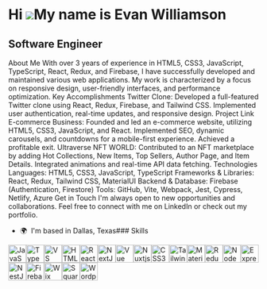 Hi ![](https://user-images.githubusercontent.com/18350557/176309783-0785949b-9127-417c-8b55-ab5a4333674e.gif)My name is Evan Williamson
=======================================================================================================================================

Software Engineer
-----------------

About Me With over 3 years of experience in HTML5, CSS3, JavaScript, TypeScript, React, Redux, and Firebase, I have successfully developed and maintained various web applications. My work is characterized by a focus on responsive design, user-friendly interfaces, and performance optimization. Key Accomplishments Twitter Clone: Developed a full-featured Twitter clone using React, Redux, Firebase, and Tailwind CSS. Implemented user authentication, real-time updates, and responsive design. Project Link E-commerce Business: Founded and led an e-commerce website, utilizing HTML5, CSS3, JavaScript, and React. Implemented SEO, dynamic carousels, and countdowns for a mobile-first experience. Achieved a profitable exit. Ultraverse NFT WORLD: Contributed to an NFT marketplace by adding Hot Collections, New Items, Top Sellers, Author Page, and Item Details. Integrated animations and real-time API data fetching. Technologies Languages: HTML5, CSS3, JavaScript, TypeScript Frameworks & Libraries: React, Redux, Tailwind CSS, MaterialUI Backend & Database: Firebase (Authentication, Firestore) Tools: GitHub, Vite, Webpack, Jest, Cypress, Netlify, Azure Get in Touch I'm always open to new opportunities and collaborations. Feel free to connect with me on LinkedIn or check out my portfolio.

*   🌍  I'm based in Dallas, Texas### Skills 
<p align="left">
<a href="https://developer.mozilla.org/en-US/docs/Web/JavaScript" target="_blank" rel="noreferrer"><img src="https://raw.githubusercontent.com/danielcranney/readme-generator/main/public/icons/skills/javascript-colored.svg" width="36" height="36" alt="JavaScript" /></a><a href="https://www.typescriptlang.org/" target="_blank" rel="noreferrer"><img src="https://raw.githubusercontent.com/danielcranney/readme-generator/main/public/icons/skills/typescript-colored.svg" width="36" height="36" alt="TypeScript" /></a><a href="https://code.visualstudio.com/" target="_blank" rel="noreferrer"><img src="https://raw.githubusercontent.com/danielcranney/readme-generator/main/public/icons/skills/visualstudiocode.svg" width="36" height="36" alt="VS Code" /></a><a href="https://developer.mozilla.org/en-US/docs/Glossary/HTML5" target="_blank" rel="noreferrer"><img src="https://raw.githubusercontent.com/danielcranney/readme-generator/main/public/icons/skills/html5-colored.svg" width="36" height="36" alt="HTML5" /></a><a href="https://reactjs.org/" target="_blank" rel="noreferrer"><img src="https://raw.githubusercontent.com/danielcranney/readme-generator/main/public/icons/skills/react-colored.svg" width="36" height="36" alt="React" /></a><a href="https://nextjs.org/docs" target="_blank" rel="noreferrer"><img src="https://raw.githubusercontent.com/danielcranney/readme-generator/main/public/icons/skills/nextjs-colored.svg" width="36" height="36" alt="NextJs" /></a><a href="https://vuejs.org/" target="_blank" rel="noreferrer"><img src="https://raw.githubusercontent.com/danielcranney/readme-generator/main/public/icons/skills/vuejs-colored.svg" width="36" height="36" alt="Vue" /></a><a href="https://nuxtjs.org/" target="_blank" rel="noreferrer"><img src="https://raw.githubusercontent.com/danielcranney/readme-generator/main/public/icons/skills/nuxtjs-colored.svg" width="36" height="36" alt="Nuxtjs" /></a><a href="https://www.w3.org/TR/CSS/#css" target="_blank" rel="noreferrer"><img src="https://raw.githubusercontent.com/danielcranney/readme-generator/main/public/icons/skills/css3-colored.svg" width="36" height="36" alt="CSS3" /></a><a href="https://tailwindcss.com/" target="_blank" rel="noreferrer"><img src="https://raw.githubusercontent.com/danielcranney/readme-generator/main/public/icons/skills/tailwindcss-colored.svg" width="36" height="36" alt="TailwindCSS" /></a><a href="https://mui.com/" target="_blank" rel="noreferrer"><img src="https://raw.githubusercontent.com/danielcranney/readme-generator/main/public/icons/skills/materialui-colored.svg" width="36" height="36" alt="Material UI" /></a><a href="https://redux.js.org/" target="_blank" rel="noreferrer"><img src="https://raw.githubusercontent.com/danielcranney/readme-generator/main/public/icons/skills/redux-colored.svg" width="36" height="36" alt="Redux" /></a><a href="https://nodejs.org/en/" target="_blank" rel="noreferrer"><img src="https://raw.githubusercontent.com/danielcranney/readme-generator/main/public/icons/skills/nodejs-colored.svg" width="36" height="36" alt="NodeJS" /></a><a href="https://expressjs.com/" target="_blank" rel="noreferrer"><img src="https://raw.githubusercontent.com/danielcranney/readme-generator/main/public/icons/skills/express-colored.svg" width="36" height="36" alt="Express" /></a><a href="https://docs.nestjs.com/" target="_blank" rel="noreferrer"><img src="https://raw.githubusercontent.com/danielcranney/readme-generator/main/public/icons/skills/nestjs-colored.svg" width="36" height="36" alt="NestJS" /></a><a href="https://firebase.google.com/" target="_blank" rel="noreferrer"><img src="https://raw.githubusercontent.com/danielcranney/readme-generator/main/public/icons/skills/firebase-colored.svg" width="36" height="36" alt="Firebase" /></a><a href="https://wix.com" target="_blank" rel="noreferrer"><img src="https://raw.githubusercontent.com/danielcranney/readme-generator/main/public/icons/skills/wix-colored.svg" width="36" height="36" alt="Wix" /></a><a href="https://squarespace.com" target="_blank" rel="noreferrer"><img src="https://raw.githubusercontent.com/danielcranney/readme-generator/main/public/icons/skills/squarespace-colored.svg" width="36" height="36" alt="Squarespace" /></a><a href="https://wordpress.com" target="_blank" rel="noreferrer"><img src="https://raw.githubusercontent.com/danielcranney/readme-generator/main/public/icons/skills/wordpress-colored.svg" width="36" height="36" alt="Wordpress" /></a>
</p>
<!DOCTYPE html>
<html lang="en">
<head>
    <meta charset="UTF-8">
    <meta name="viewport" content="width=device-width, initial-scale=1.0">
    <style>
        .social-icon {
            display: inline-block;
            margin: 10px;
            padding: 20px;
            border: 2px solid transparent;
            border-radius: 50%;
            transition: transform 0.3s, background-color 0.3s, box-shadow 0.3s;
        }

        .social-icon img {
            display: block;
            margin: auto;
        }

        .social-icon.github {
            background: linear-gradient(135deg, #333, #666);
        }

        .social-icon.linkedin {
            background: linear-gradient(135deg, #0077b5, #00a0dc);
        }

        .social-icon:hover {
            transform: scale(1.2);
            background-color: #ffffff;
            box-shadow: 0 0 20px rgba(0, 255, 128, 0.7), 0 0 30px rgba(0, 255, 128, 0.4), 0 0 40px rgba(0, 255, 128, 0.3);
        }

        .social-icon.github:hover {
            border-color: #333;
        }

        .social-icon.linkedin:hover {
            border-color: #0077b5;
        }

        .social-icons-container {
            text-align: center;
        }
    </style>
</head>
<body>
    <div class="social-icons-container">
        <a href="https://www.github.com/evanwilliamson94" target="_blank" rel="noreferrer" class="social-icon github">
            <img src="https://raw.githubusercontent.com/danielcranney/readme-generator/main/public/icons/socials/github.svg" width="32" height="32" alt="GitHub" />
        </a>
        <a href="https://www.linkedin.com/in/evanwcodes" target="_blank" rel="noreferrer" class="social-icon linkedin">
            <img src="https://raw.githubusercontent.com/danielcranney/readme-generator/main/public/icons/socials/linkedin.svg" width="32" height="32" alt="LinkedIn" />
        </a>
    </div>
</body>
</html>

